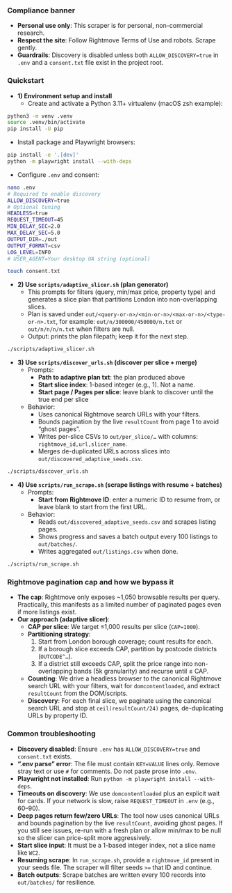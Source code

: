 ### Compliance banner

- **Personal use only**: This scraper is for personal, non-commercial research.
- **Respect the site**: Follow Rightmove Terms of Use and robots. Scrape gently.
- **Guardrails**: Discovery is disabled unless both `ALLOW_DISCOVERY=true` in `.env` and a `consent.txt` file exist in the project root.

### Quickstart

- **1) Environment setup and install**
  - Create and activate a Python 3.11+ virtualenv (macOS zsh example):
```bash
python3 -m venv .venv
source .venv/bin/activate
pip install -U pip
```
  - Install package and Playwright browsers:
```bash
pip install -e '.[dev]'
python -m playwright install --with-deps
```
  - Configure `.env` and consent:
```bash
nano .env
# Required to enable discovery
ALLOW_DISCOVERY=true
# Optional tuning
HEADLESS=true
REQUEST_TIMEOUT=45
MIN_DELAY_SEC=2.0
MAX_DELAY_SEC=5.0
OUTPUT_DIR=./out
OUTPUT_FORMAT=csv
LOG_LEVEL=INFO
# USER_AGENT=Your desktop UA string (optional)

touch consent.txt
```

- **2) Use `scripts/adaptive_slicer.sh` (plan generator)**
  - This prompts for filters (query, min/max price, property type) and generates a slice plan that partitions London into non-overlapping slices.
  - Plan is saved under `out/<query-or-n>/<min-or-n>/<max-or-n>/<type-or-n>.txt`, for example: `out/n/300000/450000/n.txt` or `out/n/n/n/n.txt` when filters are null.
  - Output: prints the plan filepath; keep it for the next step.
```bash
./scripts/adaptive_slicer.sh
```

- **3) Use `scripts/discover_urls.sh` (discover per slice + merge)**
  - Prompts:
    - **Path to adaptive plan txt**: the plan produced above
    - **Start slice index**: 1-based integer (e.g., 1). Not a name.
    - **Start page / Pages per slice**: leave blank to discover until the true end per slice
  - Behavior:
    - Uses canonical Rightmove search URLs with your filters.
    - Bounds pagination by the live `resultCount` from page 1 to avoid “ghost pages”.
    - Writes per-slice CSVs to `out/per_slice/…` with columns: `rightmove_id,url,slicer_name`.
    - Merges de-duplicated URLs across slices into `out/discovered_adaptive_seeds.csv`.
```bash
./scripts/discover_urls.sh
```

- **4) Use `scripts/run_scrape.sh` (scrape listings with resume + batches)**
  - Prompts:
    - **Start from Rightmove ID**: enter a numeric ID to resume from, or leave blank to start from the first URL.
  - Behavior:
    - Reads `out/discovered_adaptive_seeds.csv` and scrapes listing pages.
    - Shows progress and saves a batch output every 100 listings to `out/batches/`.
    - Writes aggregated `out/listings.csv` when done.
```bash
./scripts/run_scrape.sh
```

### Rightmove pagination cap and how we bypass it

- **The cap**: Rightmove only exposes ~1,050 browsable results per query. Practically, this manifests as a limited number of paginated pages even if more listings exist.
- **Our approach (adaptive slicer)**:
  - **CAP per slice**: We target ≤1,000 results per slice (`CAP=1000`).
  - **Partitioning strategy**:
    1) Start from London borough coverage; count results for each.
    2) If a borough slice exceeds CAP, partition by postcode districts (`OUTCODE^…`).
    3) If a district still exceeds CAP, split the price range into non-overlapping bands (5k granularity) and recurse until ≤ CAP.
  - **Counting**: We drive a headless browser to the canonical Rightmove search URL with your filters, wait for `domcontentloaded`, and extract `resultCount` from the DOM/scripts.
  - **Discovery**: For each final slice, we paginate using the canonical search URL and stop at `ceil(resultCount/24)` pages, de-duplicating URLs by property ID.

### Common troubleshooting

- **Discovery disabled**: Ensure `.env` has `ALLOW_DISCOVERY=true` and `consent.txt` exists.
- **“.env parse” error**: The file must contain `KEY=VALUE` lines only. Remove stray text or use `#` for comments. Do not paste prose into `.env`.
- **Playwright not installed**: Run `python -m playwright install --with-deps`.
- **Timeouts on discovery**: We use `domcontentloaded` plus an explicit wait for cards. If your network is slow, raise `REQUEST_TIMEOUT` in `.env` (e.g., 60–90).
- **Deep pages return few/zero URLs**: The tool now uses canonical URLs and bounds pagination by the live `resultCount`, avoiding ghost pages. If you still see issues, re-run with a fresh plan or allow min/max to be null so the slicer can price-split more aggressively.
- **Start slice input**: It must be a 1-based integer index, not a slice name like `WC2`.
- **Resuming scrape**: In `run_scrape.sh`, provide a `rightmove_id` present in your seeds file. The scraper will filter seeds `>=` that ID and continue.
- **Batch outputs**: Scrape batches are written every 100 records into `out/batches/` for resilience.
